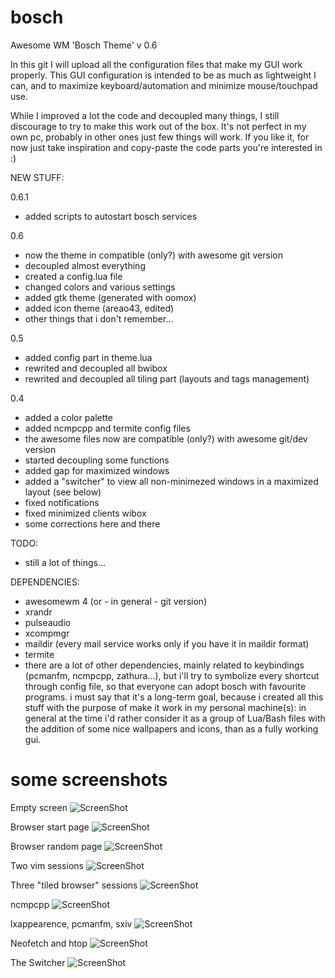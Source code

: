# bosch
Awesome WM 'Bosch Theme'
v 0.6

In this git I will upload all the configuration files that make my GUI work properly.
This GUI configuration is intended to be as much as lightweight I can, and to maximize keyboard/automation and minimize mouse/touchpad use.

While I improved a lot the code and decoupled many things, I still discourage to try to make this work out of the box. It's not perfect in my own pc, probably in other ones just few things will work. If you like it, for now just take inspiration and copy-paste the code parts you're interested in :)

NEW STUFF:

0.6.1
- added scripts to autostart bosch services

0.6
- now the theme in compatible (only?) with awesome git version
- decoupled almost everything
- created a config.lua file
- changed colors and various settings
- added gtk theme (generated with oomox)
- added icon theme (areao43, edited)
- other things that i don't remember...

0.5
- added config part in theme.lua
- rewrited and decoupled all bwibox
- rewrited and decoupled all tiling part (layouts and tags management)

0.4
- added a color palette
- added ncmpcpp and termite config files
- the awesome files now are compatible (only?) with awesome git/dev version
- started decoupling some functions
- added gap for maximized windows
- added a "switcher" to view all non-minimezed windows in a maximized layout (see below)
- fixed notifications
- fixed minimized clients wibox
- some corrections here and there

TODO:
- still a lot of things...

DEPENDENCIES:
- awesomewm 4 (or - in general - git version)
- xrandr
- pulseaudio
- xcompmgr
- maildir (every mail service works only if you have it in maildir format)
- termite
- there are a lot of other dependencies, mainly related to keybindings (pcmanfm, ncmpcpp, zathura...), but i'll try to symbolize every shortcut through config file, so that everyone can adopt bosch with favourite programs. i must say that it's a long-term goal, because i created all this stuff with the purpose of make it work in my personal machine(s): in general at the time i'd rather consider it as a group of Lua/Bash files with the addition of some nice wallpapers and icons, than as a fully working gui.


# some screenshots
Empty screen
![ScreenShot](https://raw.github.com/paoloap/bosch/master/screenshots/empty_screen.jpg)

Browser start page
![ScreenShot](https://raw.github.com/paoloap/bosch/master/screenshots/vimb_start_page.jpg)

Browser random page
![ScreenShot](https://raw.github.com/paoloap/bosch/master/screenshots/vimb_random_page.jpg)

Two vim sessions
![ScreenShot](https://raw.github.com/paoloap/bosch/master/screenshots/vim_sessions.jpg)

Three "tiled browser" sessions
![ScreenShot](https://raw.github.com/paoloap/bosch/master/screenshots/tiledvimb.jpg)

ncmpcpp
![ScreenShot](https://raw.github.com/paoloap/bosch/master/screenshots/ncmpcpp.jpg)

lxappearence, pcmanfm, sxiv
![ScreenShot](https://raw.github.com/paoloap/bosch/master/screenshots/gtk.jpg)

Neofetch and htop
![ScreenShot](https://raw.github.com/paoloap/bosch/master/screenshots/neofetch_htop.jpg)

The Switcher
![ScreenShot](https://raw.github.com/paoloap/bosch/master/screenshots/switcher.jpg)
